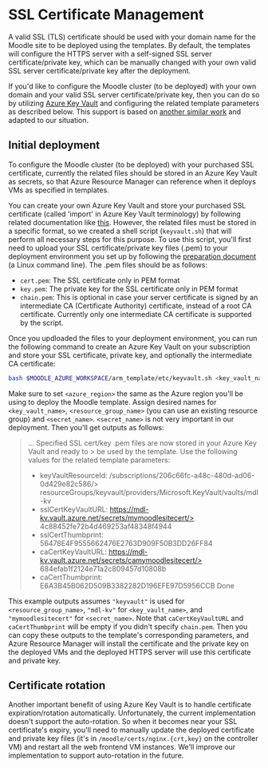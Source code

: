 # SSL Certificate Management

A valid SSL (TLS) certificate should be used with your domain name for the Moodle
site to be deployed using the templates. By default, the templates will configure
the HTTPS server with a self-signed SSL server certificate/private key, which can
be manually changed with your own valid SSL server certificate/private key after
the deployment.

If you'd like to configure the Moodle cluster (to be deployed) with your own domain
and your valid SSL server certificate/private key, then you can do so by utilizing
[Azure Key Vault](https://azure.microsoft.com/en-us/services/key-vault/) and
configuring the related template parameters as described below. This support is
based on [another similar work](https://github.com/Azure/azure-quickstart-templates/tree/master/201-vmss-ubuntu-web-ssl)
and adapted to our situation.

## Initial deployment

To configure the Moodle cluster (to be deployed) with your purchased SSL certificate,
currently the related files should be stored in an Azure Key Vault as secrets, so that
Azure Resource Manager can reference when it deploys VMs as specified in templates.

You can create your own Azure Key Vault and store your purchased SSL certificate (called
'import' in Azure Key Vault terminology) by following related documentation like
[this](https://docs.microsoft.com/en-us/azure/key-vault/key-vault-manage-with-cli2).
However, the related files must be stored in a specific format, so we created a
shell script (`keyvault.sh`) that will perform all necessary steps for this purpose.
To use this script, you'll first need to upload your SSL certificate/private key files
(.pem) to your deployment environment you set up by following the [preparation document](Preparation.md)
(a Linux command line). The .pem files should be as follows:

- `cert.pem`: The SSL certificate only in PEM format
- `key.pem`: The private key for the SSL certificate only in PEM format
- `chain.pem`: This is optional in case your server certificate is signed by an intermediate CA (Certificate Authority) certificate, instead of a root CA certificate. Currently only one intermediate CA certificate is supported by the script.

Once you updloaded the files to your deployment environment, you can run the following command
to create an Azure Key Vault on your subscription and store your SSL certificate, private key, and optionally
the intermediate CA certificate:

```Bash
bash $MOODLE_AZURE_WORKSPACE/arm_template/etc/keyvault.sh <key_vault_name> <resource_group_name> <azure_region> <secret_name> cert.pem key.pem chain.pem
```

Make sure to set `<azure_region>` the same as the Azure region you'll be using to deploy the Moodle template.
Assign desired names for `<key_vault_name>`, `<resource_group_name>` (you can use an existing resource group) and `<secret_name>`.
`<secret_name>` is not very important in our deployment. Then you'll get outputs as follows:

> ...
> Specified SSL cert/key .pem files are now stored in your Azure Key Vault and ready to > be used by the template.
> Use the following values for the related template parameters:
>
> - keyVaultResourceId: /subscriptions/206c66fc-a48c-480d-ad06-0d429e82c586/> resourceGroups/keyvault/providers/Microsoft.KeyVault/vaults/mdl-kv
> - sslCertKeyVaultURL: https://mdl-kv.vault.azure.net/secrets/mymoodlesitecert/> 4c88452fe72b4d469253af48348f4944
> - sslCertThumbprint:  56478E4F9555662476E2763D909F50B3DD26FF84
> - caCertKeyVaultURL:  https://mdl-kv.vault.azure.net/secrets/camymoodlesitecert/> 684efab1f2124e71a2c809457d10808b
> - caCertThumbprint:   E6A3B45B062D509B3382282D196EFE97D5956CCB
> Done

This example outputs assumes `"keyvault"` is used for `<resource_group_name>`, `"mdl-kv"` for `<key_vault_name>`, and `"mymoodlesitecert"` for `<secret_name>`. Note that `caCertKeyVaultURL` and `caCertThumbprint` will be empty if you didn't specify `chain.pem`. Then you can copy these outputs to the template's corresponding parameters, and Azure Resource Manager will install the certificate and the private key on the deployed VMs and the deployed HTTPS server will use this certificate and private key.

## Certificate rotation

Another important benefit of using Azure Key Vault is to handle certificate expiration/rotation automatically. Unfortunately, the current implementation doesn't support the auto-rotation. So when it becomes near your SSL certificate's expiry, you'll need to manually update the deployed certificate and private key files
(it's in `/moodle/certs/nginx.{crt,key}` on the controller VM) and restart all the web frontend VM instances. We'll improve our implementation to support auto-rotation in the future.
